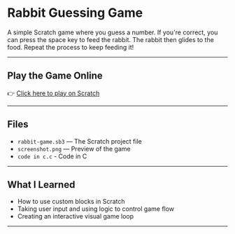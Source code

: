 # Rabbit Guessing Game

A simple Scratch game where you guess a number. If you're correct, you can press the space key to feed the rabbit. The rabbit then glides to the food. Repeat the process to keep feeding it!

---

## Play the Game Online

👉 [Click here to play on Scratch](https://scratch.mit.edu/projects/1203177518)

---

## Files

- `rabbit-game.sb3` — The Scratch project file
- `screenshot.png` — Preview of the game
- `code in c.c` - Code in C

---

## What I Learned

- How to use custom blocks in Scratch
- Taking user input and using logic to control game flow
- Creating an interactive visual game loop

---
